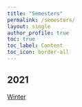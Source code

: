 ```yaml
---
title: "Semesters"
permalink: /semesters/
layout: single
author_profile: true
toc: true
toc_label: Content
toc_icon: border-all
---
```


## 2021
[Winter]()
